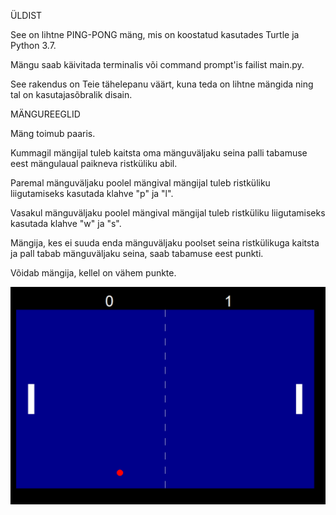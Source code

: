 
ÜLDIST

See on lihtne PING-PONG mäng, mis on koostatud kasutades Turtle ja Python 3.7. 

Mängu saab käivitada terminalis või command prompt'is failist main.py.

See rakendus on Teie tähelepanu väärt, kuna teda on lihtne mängida ning tal on kasutajasõbralik disain.


MÄNGUREEGLID

Mäng toimub paaris.

Kummagil mängijal tuleb kaitsta oma mänguväljaku seina palli tabamuse eest mängulaual paikneva ristküliku abil.

Paremal mänguväljaku poolel mängival mängijal tuleb ristküliku liigutamiseks kasutada klahve "p" ja "l".

Vasakul mänguväljaku poolel mängival mängijal tuleb ristküliku liigutamiseks kasutada klahve "w" ja "s".

Mängija, kes ei suuda enda mänguväljaku poolset seina ristkülikuga kaitsta ja pall tabab mänguväljaku seina, saab tabamuse eest punkti. 

Võidab mängija, kellel on vähem punkte.

![Mänguväljaku pilt](/foto/pilt.PNG)



